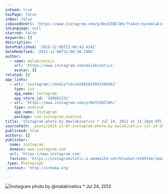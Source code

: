 ```yaml
---
inFeed: true
hasPage: false
inNav: false
isBasedOnUrl: 'https://www.instagram.com/p/Ne1S5BIlWh/?taken-by=malakinetics'
inLanguage: null
starred: false
keywords: []
description: ''
datePublished: '2015-12-08T22:06:43.424Z'
dateModified: '2015-12-08T22:06:30.700Z'
author:
  - name: malakinetics
    url: 'https://www.instagram.com/malakinetics'
    avatar: {}
related: []
app_links:
  - url: 'instagram://media?id=242865824562566561'
    type: ios
    app_name: Instagram
    app_store_id: '389801252'
  - url: 'https://www.instagram.com/p/Ne1S5BIlWh/'
    type: android
    app_name: Instagram
    package: com.instagram.android
title: 'Instagram photo by @malakinetics * Jul 24, 2012 at 11:18pm UTC'
sourcePath: _posts/2015-12-07-instagram-photo-by-malakinetics-jul-24-2012-at-1118pm-u.md
published: true
authors: []
publisher:
  name: Instagram
  domain: www.instagram.com
  url: 'https://www.instagram.com'
  favicon: 'https://instagramstatic-a.akamaihd.net/bluebar/e20554e/images/ico/favicon.ico'
_type: Photograph
_context: 'http://schema.org'

---
```

![Instagram photo by @malakinetics * Jul 24, 2012 ](https://s3-us-west-2.amazonaws.com/the-grid-img/p/67c76be12117bc031dfd588b6b57150073632061.jpg)